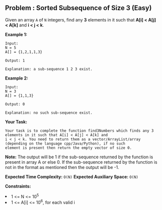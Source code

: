 ## Problem : Sorted Subsequence of Size 3 (Easy)
Given an array ```A``` of ```N``` integers, find any **3** elements in it such that **A[i] < A[j] < A[k]** and **i < j < k**.

**Example 1:**
```
Input: 
N = 5
A[] = {1,2,1,1,3}

Output: 1

Explanation: a sub-sequence 1 2 3 exist.
```

**Example 2:**
```
Input:
N = 3
A[] = {1,1,3}

Output: 0

Explanation: no such sub-sequence exist.
```

**Your Task:**
```
Your task is to complete the function find3Numbers which finds any 3 elements in it such that A[i] < A[j] < A[k] and 
i < j < k. You need to return them as a vector/ArrayList/array (depending on the language cpp/Java/Python), if no such
element is present then return the empty vector of size 0.
```

**Note:**
The output will be 1 if the sub-sequence returned by the function is present in array A or else 0. If the sub-sequence returned by the function is not in the format as mentioned then the output will be -1.

**Expected Time Complexity:** ```O(N)```
**Expected Auxiliary Space:** ```O(N)```

**Constraints:**
<li>1 <= N <= 10<sup>5</sup></li>
<li>1 <= A[i] <= 10<sup>6</sup>, for each valid i</li>

